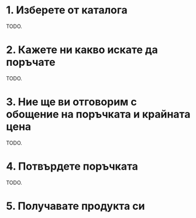 # 1. Изберете от каталога

TODO.

# 2. Кажете ни какво искате да поръчате

TODO.

# 3. Ние ще ви отговорим с обощение на поръчката и крайната цена

TODO.

# 4. Потвърдете поръчката

TODO.

# 5. Получавате продукта си
